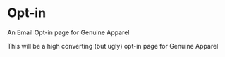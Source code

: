 # Opt-in
An Email Opt-in page for Genuine Apparel

This will be a high converting (but ugly) opt-in page for Genuine Apparel

